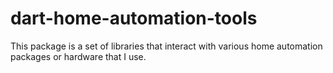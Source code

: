 # dart-home-automation-tools

This package is a set of libraries that interact with various home
automation packages or hardware that I use.

